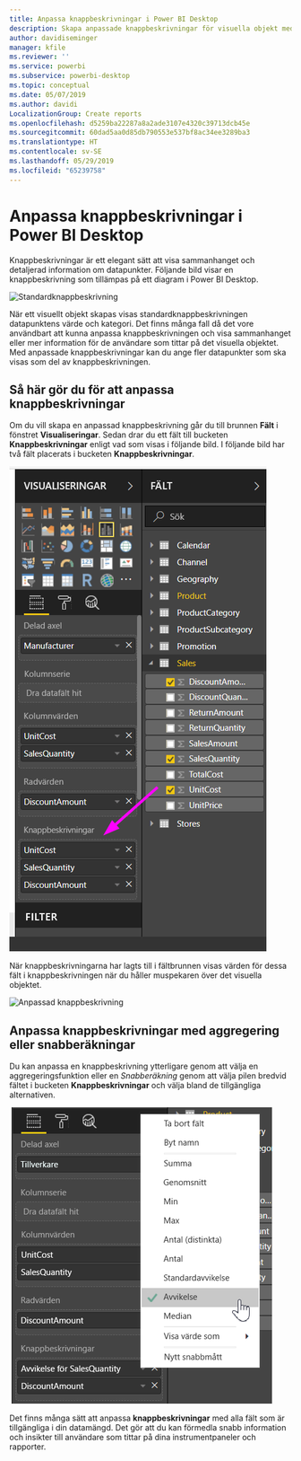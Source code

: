 ```yaml
---
title: Anpassa knappbeskrivningar i Power BI Desktop
description: Skapa anpassade knappbeskrivningar för visuella objekt med dra och släpp
author: davidiseminger
manager: kfile
ms.reviewer: ''
ms.service: powerbi
ms.subservice: powerbi-desktop
ms.topic: conceptual
ms.date: 05/07/2019
ms.author: davidi
LocalizationGroup: Create reports
ms.openlocfilehash: d5259ba22287a8a2ade3107e4320c39713dcb45e
ms.sourcegitcommit: 60dad5aa0d85db790553e537bf8ac34ee3289ba3
ms.translationtype: HT
ms.contentlocale: sv-SE
ms.lasthandoff: 05/29/2019
ms.locfileid: "65239758"
---
```

# <a name="customizing-tooltips-in-power-bi-desktop"></a>Anpassa knappbeskrivningar i Power BI Desktop
Knappbeskrivningar är ett elegant sätt att visa sammanhanget och detaljerad information om datapunkter. Följande bild visar en knappbeskrivning som tillämpas på ett diagram i Power BI Desktop.

![Standardknappbeskrivning](media/desktop-custom-tooltips/custom-tooltips-1.png)

När ett visuellt objekt skapas visas standardknappbeskrivningen datapunktens värde och kategori. Det finns många fall då det vore användbart att kunna anpassa knappbeskrivningen och visa sammanhanget eller mer information för de användare som tittar på det visuella objektet. Med anpassade knappbeskrivningar kan du ange fler datapunkter som ska visas som del av knappbeskrivningen.

## <a name="how-to-customize-tooltips"></a>Så här gör du för att anpassa knappbeskrivningar
Om du vill skapa en anpassad knappbeskrivning går du till brunnen **Fält** i fönstret **Visualiseringar**. Sedan drar du ett fält till bucketen **Knappbeskrivningar** enligt vad som visas i följande bild. I följande bild har två fält placerats i bucketen **Knappbeskrivningar**.

![Lägga till knappbeskrivningsfält](media/desktop-custom-tooltips/custom-tooltips-2.png)

När knappbeskrivningarna har lagts till i fältbrunnen visas värden för dessa fält i knappbeskrivningen när du håller muspekaren över det visuella objektet.

![Anpassad knappbeskrivning](media/desktop-custom-tooltips/custom-tooltips-3.png)

## <a name="customizing-tooltips-with-aggregation-or-quick-calcs"></a>Anpassa knappbeskrivningar med aggregering eller snabberäkningar
Du kan anpassa en knappbeskrivning ytterligare genom att välja en aggregeringsfunktion eller en *Snabberäkning* genom att välja pilen bredvid fältet i bucketen **Knappbeskrivningar** och välja bland de tillgängliga alternativen.

![Knappbeskrivning med Snabberäkning](media/desktop-custom-tooltips/custom-tooltips-4.png)

Det finns många sätt att anpassa **knappbeskrivningar** med alla fält som är tillgängliga i din datamängd. Det gör att du kan förmedla snabb information och insikter till användare som tittar på dina instrumentpaneler och rapporter.

